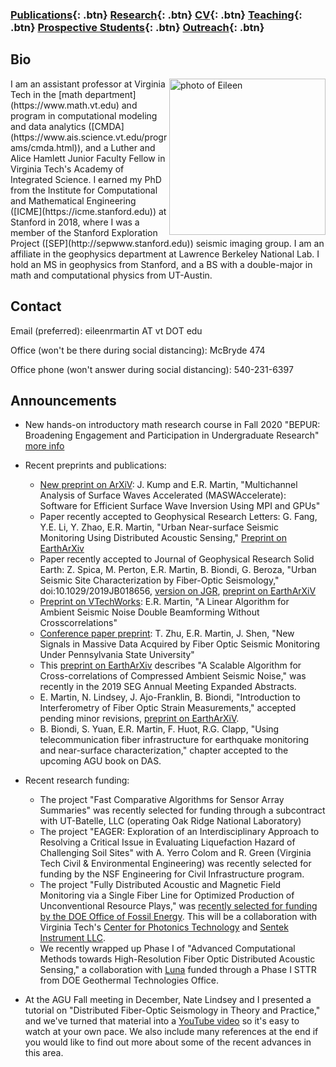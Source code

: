 ### [Publications](/publications){: .btn}     [Research](/research){: .btn}      [CV](/docs/ermartin_CV.pdf){: .btn}       [Teaching](/teaching){: .btn} 	[Prospective Students](/prospectiveStudents){: .btn}	[Outreach](/outreach){: .btn}

## Bio

<img src="https://eileenrmartin.github.io/img/eileen.jpg" alt="photo of Eileen" align="right" style="width: 250px;"/>
I am an assistant professor at Virginia Tech in the [math department](https://www.math.vt.edu) and program in computational modeling and data analytics ([CMDA](https://www.ais.science.vt.edu/programs/cmda.html)), and a Luther and Alice Hamlett Junior Faculty Fellow in Virginia Tech's Academy of Integrated Science. I earned my PhD from the Institute for Computational and Mathematical Engineering ([ICME](https://icme.stanford.edu)) at Stanford in 2018, where I was a member of the Stanford Exploration Project ([SEP](http://sepwww.stanford.edu)) seismic imaging group. I am an affiliate in the geophysics department at Lawrence Berkeley National Lab. I hold an MS in geophysics from Stanford, and a BS with a double-major in math and computational physics from UT-Austin.  

## Contact

Email (preferred): eileenrmartin AT vt DOT edu   

Office (won't be there during social distancing): McBryde 474   

Office phone (won't answer during social distancing): 540-231-6397 

## Announcements

* New hands-on introductory math research course in Fall 2020 "BEPUR: Broadening Engagement and Participation in Undergraduate Research" [more info](https://eileenrmartin.github.io/docs/BEPUR-poster.pdf) 

* Recent preprints and publications:
  * [New preprint on ArXiV](https://arxiv.org/abs/2003.02256): J. Kump and E.R. Martin, "Multichannel Analysis of Surface Waves Accelerated (MASWAccelerate): Software for Efficient Surface Wave Inversion Using MPI and GPUs" 
  * Paper recently accepted to Geophysical Research Letters: G. Fang, Y.E. Li, Y. Zhao, E.R. Martin, "Urban Near-surface Seismic Monitoring Using Distributed Acoustic Sensing," [Preprint on EarthArXiv](https://eartharxiv.org/7n6ub/)
  * Paper recently accepted to Journal of Geophysical Research Solid Earth: Z. Spica, M. Perton, E.R. Martin, B. Biondi, G. Beroza, "Urban Seismic Site Characterization by Fiber-Optic Seismology," doi:10.1029/2019JB018656, [version on JGR](https://agupubs.onlinelibrary.wiley.com/doi/abs/10.1029/2019JB018656), [preprint on EarthArXiV](https://eartharxiv.org/j8vn9/)
  * [Preprint on VTechWorks](https://vtechworks.lib.vt.edu/handle/10919/96246): E.R. Martin, "A Linear Algorithm for Ambient Seismic Noise Double Beamforming Without Crosscorrelations"
  * [Conference paper preprint](https://sites.psu.edu/tzhu/files/2019/08/ZhuMartinShen2019_fiber.pdf): T. Zhu, E.R. Martin, J. Shen, "New Signals in Massive Data Acquired by Fiber Optic Seismic Monitoring Under Pennsylvania State University"
  * This [preprint on EarthArXiv](https://eartharxiv.org/sx9zt/) describes "A Scalable Algorithm for Cross-correlations of Compressed Ambient Seismic Noise," was recently in the 2019 SEG Annual Meeting Expanded Abstracts. 
  * E. Martin, N. Lindsey, J. Ajo-Franklin, B. Biondi, "Introduction to Interferometry of Fiber Optic Strain Measurements," accepted pending minor revisions, [preprint on EarthArXiV](https://eartharxiv.org/s2tjd/). 
  * B. Biondi, S. Yuan, E.R. Martin, F. Huot, R.G. Clapp, "Using telecommunication fiber infrastructure for earthquake monitoring and near-surface characterization," chapter accepted to the upcoming AGU book on DAS.


* Recent research funding:
  * The project "Fast Comparative Algorithms for Sensor Array Summaries" was recently selected for funding through a subcontract with UT-Batelle, LLC (operating Oak Ridge National Laboratory)
  * The project "EAGER: Exploration of an Interdisciplinary Approach to Resolving a Critical Issue in Evaluating Liquefaction Hazard of Challenging Soil Sites" with A. Yerro Colom and R. Green (Virginia Tech Civil & Environmental Engineering) was recently selected for funding by the NSF Engineering for Civil Infrastructure program.
  * The project "Fully Distributed Acoustic and Magnetic Field Monitoring via a Single Fiber Line for Optimized Production of Unconventional Resource Plays," was [recently selected for funding by the DOE Office of Fossil Energy](https://www.energy.gov/fe/project-selections-advanced-technologies-recovery-unconventional-oil-gas-resources). This will be a collaboration with Virginia Tech's [Center for Photonics Technology](https://photonics.ece.vt.edu/) and [Sentek Instrument LLC](http://www.sentekinstrument.com/).
  * We recently wrapped up Phase I of "Advanced Computational Methods towards High-Resolution Fiber Optic Distributed Acoustic Sensing,"  a collaboration with [Luna](https://lunainc.com/) funded through a Phase I STTR from DOE Geothermal Technologies Office. 
  




* At the AGU Fall meeting in December, Nate Lindsey and I presented a tutorial on "Distributed Fiber-Optic Seismology in Theory and Practice," and we've turned that material into a [YouTube video](https://youtu.be/LAcQ44YRMuM) so it's easy to watch at your own pace. We also include many references at the end if you would like to find out more about some of the recent advances in this area.

